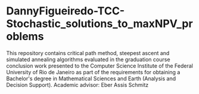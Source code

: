 # DannyFigueiredo-TCC-Stochastic_solutions_to_maxNPV_problems
This repository contains critical path method, steepest ascent and simulated annealing algorithms evaluated in the graduation course conclusion work presented to the Computer Science Institute of the Federal University of Rio de Janeiro as part of the requirements for obtaining a Bachelor's degree in Mathematical Sciences and Earth (Analysis and Decision Support).  Academic advisor: Eber Assis Schmitz

